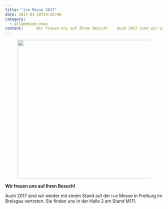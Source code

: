 ```yaml
---
title: "i+e Messe 2017"
date: 2017-01-10T14:20:00
category:
  - allgemeine-news
content:      Wir freuen uns auf Ihren Besuch!    Auch 2017 sind wir wieder mit einem Stand auf der i+e Messe in Freiburg im Breisgau vertreten. Sie finden uns in der Halle 2 am Stand M111. 
---
```


<figure class="wp-block-image size-large"><img loading="lazy" width="952" height="445" src="/i_e_2017.jpg" alt="" class="wp-image-688" srcset="/i_e_2017.jpg 952w, /i_e_2017-300x140.jpg 300w, /i_e_2017-768x359.jpg 768w" sizes="(max-width: 952px) 100vw, 952px" /></figure>



<p><strong>Wir freuen uns auf Ihren Besuch!</strong></p>



<p>Auch 2017 sind wir wieder mit einem Stand auf der i+e Messe in Freiburg im Breisgau vertreten. Sie finden uns in der Halle 2 am Stand M111.</p>
